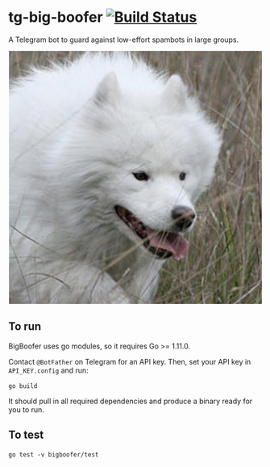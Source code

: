 # tg-big-boofer [![Build Status](https://travis-ci.org/OzuYatamutsu/tg-big-boofer.svg?branch=master)](https://travis-ci.org/OzuYatamutsu/tg-big-boofer)
A Telegram bot to guard against low-effort spambots in large groups.
<div align="center">
    <img src="https://raw.githubusercontent.com/OzuYatamutsu/tg-big-boofer/master/bigboofer.png" /><br />
</div>

## To run
BigBoofer uses go modules, so it requires Go >= 1.11.0.

Contact `@BotFather` on Telegram for an API key. Then, set your API key in `API_KEY.config` and run:

```
go build
```

It should pull in all required dependencies and produce a binary ready for you to run.

## To test
```
go test -v bigboofer/test
```